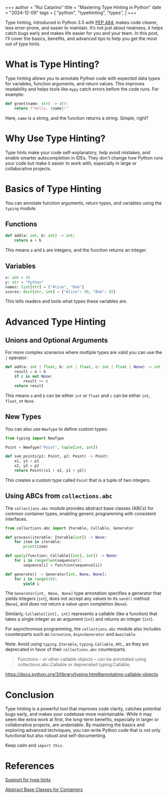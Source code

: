 +++
author = "Rui Catarino"
title = "Mastering Type Hinting in Python"
date = "2024-12-09"
tags = [
    "python",
    "typehinting",
    "types",
]
+++

Type hinting, introduced in Python 3.5 with [PEP 484](https://peps.python.org/pep-0484/), makes code clearer, less error-prone, and easier to maintain. It’s not just about neatness, it helps catch bugs early and makes life easier for you and your team. In this post, I’ll cover the basics, benefits, and advanced tips to help you get the most out of type hints.

# What is Type Hinting?

Type hinting allows you to annotate Python code with expected data types for variables, function arguments, and return values. This improves readability and helps tools like `mypy` catch errors before the code runs. For example:

```python
def greet(name: str) -> str:
    return f"Hello, {name}!"
```

Here, `name` is a string, and the function returns a string. Simple, right?

# Why Use Type Hinting?

Type hints make your code self-explanatory, help avoid mistakes, and enable smarter autocompletion in IDEs. They don’t change how Python runs your code but make it easier to work with, especially in large or collaborative projects.

# Basics of Type Hinting

You can annotate function arguments, return types, and variables using the `typing` module.

## Functions

```python
def add(a: int, b: int) -> int:
    return a + b
```

This means `a` and `b` are integers, and the function returns an integer.

## Variables

```python
x: int = 10
y: str = "Python"
names: list[str] = ["Alice", "Bob"]
scores: dict[str, int] = {"Alice": 90, "Bob": 85}
```

This tells readers and tools what types these variables are.

# Advanced Type Hinting

## Unions and Optional Arguments
For more complex scenarios where multiple types are valid you can use the `|` operator:

```python
def add(a: int | float, b: int | float, c: int | float | None) -> int | float:
    result = a + b
    if c is not None:
        result += c
    return result
```

This means `a` and `b` can be either `int` or `float` and `c` can be either `int`, `float`, or `None`.

## New Types

You can also use `NewType` to define custom types:

```python
from typing import NewType

Point = NewType("Point", tuple[int, int])

def sum_points(p1: Point, p2: Point) -> Point:
    x1, y1 = p1
    x2, y2 = p2
    return Point((x1 + x2, y1 + y2))
```

This creates a custom type called `Point` that is a tuple of two integers.

## Using ABCs from `collections.abc`

The `collections.abc` module provides abstract base classes (ABCs) for common container types, enabling generic programming with consistent interfaces.

```python
from collections.abc import Iterable, Callable, Generator

def process(iterable: Iterable[int]) -> None:
    for item in iterable:
        print(item)

def apply(function: Callable[[int], int]) -> None:
    for i in range(len(sequence)):
        sequence[i] = function(sequence[i])

def generate() -> Generator[int, None, None]:
    for i in range(10):
        yield i
```

The `Generator[int, None, None]` type annotation specifies a generator that yields integers (`int`), does not accept any values to its `send()` method (`None`), and does not return a value upon completion (`None`).

Similarly, `Callable[[int], int]` represents a callable (like a function) that takes a single integer as an argument (`int`) and returns an integer (`int`).

For asynchronous programming, the `collections.abc` module also includes counterparts such as `Coroutine`, `AsyncGenerator` and `Awaitable`.

Note: Avoid using `typing.Iterable`, `typing.Callable`, etc., as they are deprecated in favor of their `collections.abc` counterparts.

> Functions – or other callable objects – can be annotated using collections.abc.Callable or deprecated typing.Callable.

https://docs.python.org/3/library/typing.html#annotating-callable-objects

# Conclusion

Type hinting is a powerful tool that improves code clarity, catches potential bugs early, and makes your codebase more maintainable. While it may seem like extra work at first, the long-term benefits, especially in larger or collaborative projects, are undeniable. By mastering the basics and exploring advanced techniques, you can write Python code that is not only functional but also robust and self-documenting.

Keep calm and `import this`.

# References

[Support for type hints](https://docs.python.org/3/library/typing.html)

[Abstract Base Classes for Containers](https://docs.python.org/3/library/collections.abc.html)
